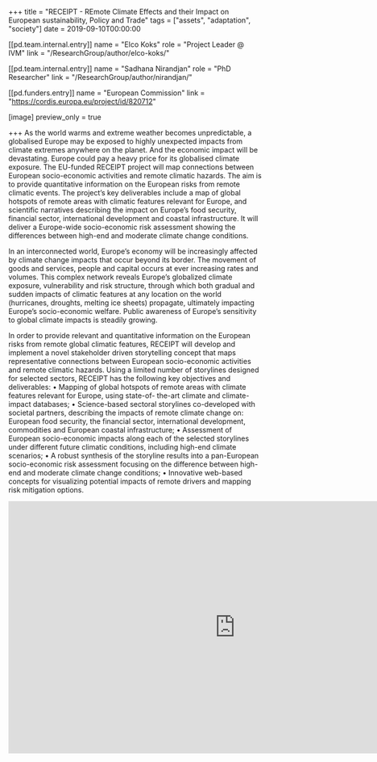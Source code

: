 +++
title 			= "RECEIPT - REmote Climate Effects and their Impact on European sustainability, Policy and Trade"
tags 			= ["assets", "adaptation", "society"]
date            = 2019-09-10T00:00:00

[[pd.team.internal.entry]]
  name = "Elco Koks"
  role = "Project Leader @ IVM"
  link = "/ResearchGroup/author/elco-koks/"

[[pd.team.internal.entry]]
  name = "Sadhana Nirandjan"
  role = "PhD Researcher"
  link = "/ResearchGroup/author/nirandjan/"

[[pd.funders.entry]]
  name = "European Commission"
  link = "https://cordis.europa.eu/project/id/820712"

[image]
  preview_only = true

+++
As the world warms and extreme weather becomes unpredictable, a globalised Europe may be exposed to highly unexpected impacts from climate extremes anywhere on the planet. And the economic impact will be devastating. Europe could pay a heavy price for its globalised climate exposure. The EU-funded RECEIPT project will map connections between European socio-economic activities and remote climatic hazards. The aim is to provide quantitative information on the European risks from remote climatic events. The project’s key deliverables include a map of global hotspots of remote areas with climatic features relevant for Europe, and scientific narratives describing the impact on Europe’s food security, financial sector, international development and coastal infrastructure. It will deliver a Europe-wide socio-economic risk assessment showing the differences between high-end and moderate climate change conditions.

In an interconnected world, Europe’s economy will be increasingly affected by climate change impacts that occur beyond its border. The movement of goods and services, people and capital occurs at ever increasing rates and volumes. This complex network reveals Europe’s globalized climate exposure, vulnerability and risk structure, through which both gradual and sudden impacts of climatic features at any location on the world (hurricanes, droughts, melting ice sheets) propagate, ultimately impacting Europe’s socio-economic welfare. Public awareness of Europe’s sensitivity to global climate impacts is steadily growing.

In order to provide relevant and quantitative information on the European risks from remote global climatic features, RECEIPT will develop and implement a novel stakeholder driven storytelling concept that maps representative connections between European socio-economic activities and remote climatic hazards. Using a limited number of storylines designed for selected sectors, RECEIPT has the following key objectives and deliverables:
• Mapping of global hotspots of remote areas with climate features relevant for Europe, using state-of- the-art climate and climate-impact databases;
• Science-based sectoral storylines co-developed with societal partners, describing the impacts of remote climate change on: European food security, the financial sector, international development, commodities and European coastal infrastructure;
• Assessment of European socio-economic impacts along each of the selected storylines under different future climatic conditions, including high-end climate scenarios;
• A robust synthesis of the storyline results into a pan-European socio-economic risk assessment focusing on the difference between high-end and moderate climate change conditions;
• Innovative web-based concepts for visualizing potential impacts of remote drivers and mapping risk mitigation options.

<iframe title="vimeo-player" src="https://player.vimeo.com/video/592773969?h=319bc0384a" width="900" height="500" frameborder="0" allowfullscreen></iframe>

<!--
**Model Features**
{{< dyntable cs-style = "background-color:beige;color:black;font-size:1rem; margin: 0 auto" >}}

{{< dynitem maxwidth="50%">}}
**Scalability** 

The techniques developed in this study have been applied to large-scale networks.. 
{{< /dynitem >}}

{{< dynitem maxwidth="50%">}}
**Multiple Strategies** 

The model combines multiple techniques for evacuation optimisation: signal phasing at key junctions, demand staging at
the origin nodes, selection of multiple destination shelters.
{{< /dynitem >}}

{{< dynitem maxwidth="50%">}}
**Evacuee Decisions** 

Decision-making on path selection is relegated to the evacuees.

{{< /dynitem >}}

{{< dynitem maxwidth="50%">}}
**Pre-planning** 

The outputs of the algorithm may contribute to construct a palette of evacuation strategies, each suited for 
different families of scenarios and available to the disaster response professionals to apply in accordance to 
the specific nature of each emergency. 

{{< /dynitem >}}
{{< /dyntable >}}

<br/>

-->

